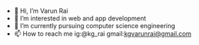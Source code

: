 - 👋 Hi, I’m Varun Rai
- 👀 I’m interested in web and app development
- 🌱 I’m currently pursuing computer science engineering
- 📫 How to reach me    ig:@kg_rai    gmail:kgvarunrai@gmail.com

<!---
kgrai/kgrai is a ✨ special ✨ repository because its `README.md` (this file) appears on your GitHub profile.
You can click the Preview link to take a look at your changes.
--->
